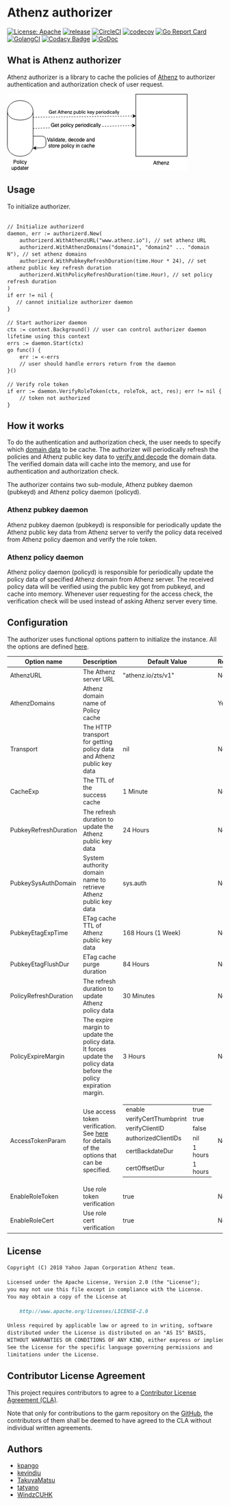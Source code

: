 # Athenz authorizer
[![License: Apache](https://img.shields.io/badge/License-Apache%202.0-blue.svg?style=flat-square)](https://opensource.org/licenses/Apache-2.0) [![release](https://img.shields.io/github/release/yahoojapan/athenz-authorizer.svg?style=flat-square)](https://github.com/yahoojapan/athenz-authorizer/releases/latest) [![CircleCI](https://circleci.com/gh/yahoojapan/athenz-authorizer.svg)](https://circleci.com/gh/yahoojapan/athenz-authorizer) [![codecov](https://codecov.io/gh/yahoojapan/athenz-authorizer/branch/master/graph/badge.svg?token=2CzooNJtUu&style=flat-square)](https://codecov.io/gh/yahoojapan/athenz-authorizer) [![Go Report Card](https://goreportcard.com/badge/github.com/yahoojapan/athenz-authorizer)](https://goreportcard.com/report/github.com/yahoojapan/athenz-authorizer) [![GolangCI](https://golangci.com/badges/github.com/yahoojapan/athenz-authorizer.svg?style=flat-square)](https://golangci.com/r/github.com/yahoojapan/athenz-authorizer) [![Codacy Badge](https://api.codacy.com/project/badge/Grade/828220605c43419e92fb0667876dd2d0)](https://www.codacy.com/app/i.can.feel.gravity/athenz-authorizer?utm_source=github.com&amp;utm_medium=referral&amp;utm_content=yahoojapan/athenz-authorizer&amp;utm_campaign=Badge_Grade) [![GoDoc](http://godoc.org/github.com/yahoojapan/athenz-authorizer?status.svg)](http://godoc.org/github.com/yahoojapan/athenz-authorizer)
## What is Athenz authorizer

Athenz authorizer is a library to cache the policies of [Athenz](https://github.com/yahoo/athenz) to authorizer authentication and authorization check of user request.

![Overview](./doc/policy_updater_overview.png)

## Usage

To initialize authorizer.

```golang

// Initialize authorizerd
daemon, err := authorizerd.New(
    authorizerd.WithAthenzURL("www.athenz.io"), // set athenz URL
    authorizerd.WithAthenzDomains("domain1", "domain2" ... "domain N"), // set athenz domains
    authorizerd.WithPubkeyRefreshDuration(time.Hour * 24), // set athenz public key refresh duration
    authorizerd.WithPolicyRefreshDuration(time.Hour), // set policy refresh duration
)
if err != nil {
   // cannot initialize authorizer daemon
}

// Start authorizer daemon
ctx := context.Background() // user can control authorizer daemon lifetime using this context
errs := daemon.Start(ctx)
go func() {
    err := <-errs
    // user should handle errors return from the daemon
}()

// Verify role token
if err := daemon.VerifyRoleToken(ctx, roleTok, act, res); err != nil {
    // token not authorized
}
```

## How it works

To do the authentication and authorization check, the user needs to specify which [domain data](https://github.com/yahoo/athenz/blob/master/docs/data_model.md#data-model) to be cache. The authorizer will periodically refresh the policies and Athenz public key data to [verify and decode]((https://github.com/yahoo/athenz/blob/master/docs/zpu_policy_file.md#zts-signature-validation)) the domain data. The verified domain data will cache into the memory, and use for authentication and authorization check.

The authorizer contains two sub-module, Athenz pubkey daemon (pubkeyd) and Athenz policy daemon (policyd).

### Athenz pubkey daemon

Athenz pubkey daemon (pubkeyd) is responsible for periodically update the Athenz public key data from Athenz server to verify the policy data received from Athenz policy daemon and verify the role token.

### Athenz policy daemon

Athenz policy daemon (policyd) is responsible for periodically update the policy data of specified Athenz domain from Athenz server. The received policy data will be verified using the public key got from pubkeyd, and cache into memory. Whenever user requesting for the access check, the verification check will be used instead of asking Athenz server every time.

## Configuration

The authorizer uses functional options pattern to initialize the instance. All the options are defined [here](./option.go).

| Option name           | Description                                                                                                        | Default Value                                                                                                                                                                                                                                                                                                         | Required | Example                |
| --------------------- | ------------------------------------------------------------------------------------------------------------------ | --------------------------------------------------------------------------------------------------------------------------------------------------------------------------------------------------------------------------------------------------------------------------------------------------------------------- | -------- | ---------------------- |
| AthenzURL             | The Athenz server URL                                                                                              | "athenz.io/zts/v1"                                                                                                                                                                                                                                                                                                    | No       |                        |
| AthenzDomains         | Athenz domain name of Policy cache                                                                                 |                                                                                                                                                                                                                                                                                                                       | Yes      | "domName1", "domName2" |
| Transport             | The HTTP transport for getting policy data and Athenz public key data                                              | nil                                                                                                                                                                                                                                                                                                                   | No       |                        |
| CacheExp              | The TTL of the success cache                                                                                       | 1 Minute                                                                                                                                                                                                                                                                                                              | No       |                        |
| PubkeyRefreshDuration | The refresh duration to update the Athenz public key data                                                          | 24 Hours                                                                                                                                                                                                                                                                                                              | No       |                        |
| PubkeySysAuthDomain   | System authority domain name to retrieve Athenz public key data                                                    | sys.auth                                                                                                                                                                                                                                                                                                              | No       |                        |
| PubkeyEtagExpTime     | ETag cache TTL of Athenz public key  data                                                                          | 168 Hours (1 Week)                                                                                                                                                                                                                                                                                                    | No       |                        |
| PubkeyEtagFlushDur    | ETag cache purge duration                                                                                          | 84 Hours                                                                                                                                                                                                                                                                                                              | No       |                        |
| PolicyRefreshDuration | The refresh duration to update Athenz policy data                                                                  | 30 Minutes                                                                                                                                                                                                                                                                                                            | No       |                        |
| PolicyExpireMargin    | The expire margin to update the policy data. It forces update the policy data before the policy expiration margin. | 3 Hours                                                                                                                                                                                                                                                                                                               | No       |                        |
| AccessTokenParam      | Use access token verification. See [here](./option.go) for details of the options that can be specified.           | <table><tbody><tr><td>enable</td><td>true</td></tr><tr><td>verifyCertThumbprint</td><td>true</td></tr><tr><td>verifyClientID</td><td>false</td></tr><tr><td>authorizedClientIDs</td><td>nil</td></tr><tr><td>certBackdateDur</td><td>1 hours</td></tr><tr><td>certOffsetDur</td><td>1 hours</td></tr></tbody></table> | No       |                        |
| EnableRoleToken       | Use role token verification                                                                                        | true                                                                                                                                                                                                                                                                                                                  | No       | true                   |
| EnableRoleCert        | Use role cert verification                                                                                         | true                                                                                                                                                                                                                                                                                                                  | No       | true                   |

## License

```markdown
Copyright (C) 2018 Yahoo Japan Corporation Athenz team.

Licensed under the Apache License, Version 2.0 (the "License");
you may not use this file except in compliance with the License.
You may obtain a copy of the License at

    http://www.apache.org/licenses/LICENSE-2.0

Unless required by applicable law or agreed to in writing, software
distributed under the License is distributed on an "AS IS" BASIS,
WITHOUT WARRANTIES OR CONDITIONS OF ANY KIND, either express or implied.
See the License for the specific language governing permissions and
limitations under the License.
```

## Contributor License Agreement

This project requires contributors to agree to a [Contributor License Agreement (CLA)](https://gist.github.com/ydnjp/3095832f100d5c3d2592).

Note that only for contributions to the garm repository on the [GitHub](https://github.com/yahoojapan/garm), the contributors of them shall be deemed to have agreed to the CLA without individual written agreements.

## Authors

- [kpango](https://github.com/kpango)
- [kevindiu](https://github.com/kevindiu)
- [TakuyaMatsu](https://github.com/TakuyaMatsu)
- [tatyano](https://github.com/tatyano)
- [WindzCUHK](https://github.com/WindzCUHK)
